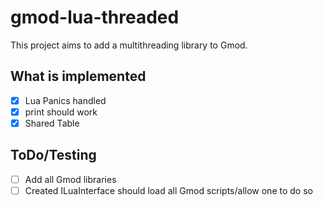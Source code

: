 # gmod-lua-threaded

This project aims to add a multithreading library to Gmod.  

## What is implemented
- [x] Lua Panics handled  
- [x] print should work  
- [x] Shared Table  

## ToDo/Testing
- [ ] Add all Gmod libraries  
- [ ] Created ILuaInterface should load all Gmod scripts/allow one to do so  